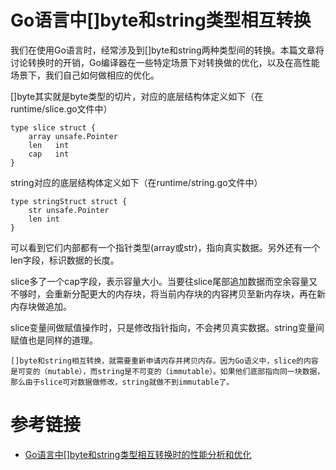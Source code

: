 # Go语言中[]byte和string类型相互转换


我们在使用Go语言时，经常涉及到[]byte和string两种类型间的转换。本篇文章将讨论转换时的开销，Go编译器在一些特定场景下对转换做的优化，以及在高性能场景下，我们自己如何做相应的优化。

[]byte其实就是byte类型的切片，对应的底层结构体定义如下（在runtime/slice.go文件中）
```
type slice struct {
	array unsafe.Pointer
	len   int
	cap   int
}
```
string对应的底层结构体定义如下（在runtime/string.go文件中）
```
type stringStruct struct {
	str unsafe.Pointer
	len int
}
```
可以看到它们内部都有一个指针类型(array或str)，指向真实数据。另外还有一个len字段，标识数据的长度。

slice多了一个cap字段，表示容量大小。当要往slice尾部追加数据而空余容量又不够时，会重新分配更大的内存块，将当前内存块的内容拷贝至新内存块，再在新内存块做追加。

slice变量间做赋值操作时，只是修改指针指向，不会拷贝真实数据。string变量间赋值也是同样的道理。


`[]byte和string相互转换，就需要重新申请内存并拷贝内存。因为Go语义中，slice的内容是可变的（mutable），而string是不可变的（immutable）。如果他们底部指向同一块数据，那么由于slice可对数据做修改，string就做不到immutable了。`

# 参考链接

- [Go语言中[]byte和string类型相互转换时的性能分析和优化](https://www.pengrl.com/p/31544/)
